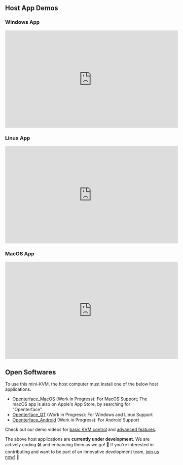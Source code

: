 ## Host App Demos

### Windows App
<iframe width="560" height="315" src="https://www.youtube.com/embed/ERzpGtRvP2o?si=2DQrHqk-GhzvvL24" title="YouTube video player" frameborder="0" allow="accelerometer; autoplay; clipboard-write; encrypted-media; gyroscope; picture-in-picture; web-share" referrerpolicy="strict-origin-when-cross-origin" allowfullscreen></iframe>

### Linux App
<iframe width="560" height="315" src="https://www.youtube.com/embed/_ScpI6TC0Pk?si=nQuAAwpm5ipvx9yn" title="YouTube video player" frameborder="0" allow="accelerometer; autoplay; clipboard-write; encrypted-media; gyroscope; picture-in-picture; web-share" referrerpolicy="strict-origin-when-cross-origin" allowfullscreen></iframe>

### MacOS App
<iframe width="560" height="315" src="https://www.youtube.com/embed/m7OpUem0zqY?si=3kHl1kmk6VQRnPu7" title="YouTube video player" frameborder="0" allow="accelerometer; autoplay; clipboard-write; encrypted-media; gyroscope; picture-in-picture; web-share" referrerpolicy="strict-origin-when-cross-origin" allowfullscreen></iframe>

## Open Softwares

To use this mini-KVM, the host computer must install one of the below host applications. 

- [Openterface_MacOS](https://github.com/TechxArtisanStudio/Openterface_MacOS) (Work in Progress): For MacOS Support; The macOS app is also on Apple's App Store, by searching for "Openterface".
- [Openterface_QT](https://github.com/TechxArtisanStudio/Openterface_QT) (Work in Progress): For Windows and Linux Support
- [Openterface_Android](https://github.com/TechxArtisanStudio/Openterface_Android) (Work in Progress): For Android Support

Check out our demo videos for [basic KVM control](/basic) and [advanced features](/features).

The above host applications are **currently under development**. We are actively coding 🛠️ and enhancing them as we go! 💪 If you're interested in contributing and want to be part of an innovative development team, [join us now!](mailto:info@techxartisan.com) 🚀
